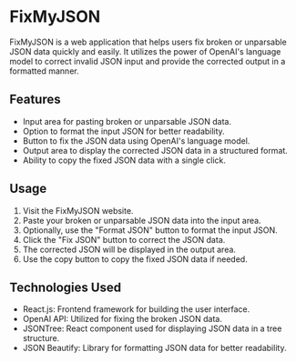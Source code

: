 # FixMyJSON

FixMyJSON is a web application that helps users fix broken or unparsable JSON data quickly and easily. It utilizes the power of OpenAI's language model to correct invalid JSON input and provide the corrected output in a formatted manner.

## Features

- Input area for pasting broken or unparsable JSON data.
- Option to format the input JSON for better readability.
- Button to fix the JSON data using OpenAI's language model.
- Output area to display the corrected JSON data in a structured format.
- Ability to copy the fixed JSON data with a single click.

## Usage

1. Visit the FixMyJSON website.
2. Paste your broken or unparsable JSON data into the input area.
3. Optionally, use the "Format JSON" button to format the input JSON.
4. Click the "Fix JSON" button to correct the JSON data.
5. The corrected JSON will be displayed in the output area.
6. Use the copy button to copy the fixed JSON data if needed.

## Technologies Used

- React.js: Frontend framework for building the user interface.
- OpenAI API: Utilized for fixing the broken JSON data.
- JSONTree: React component used for displaying JSON data in a tree structure.
- JSON Beautify: Library for formatting JSON data for better readability.